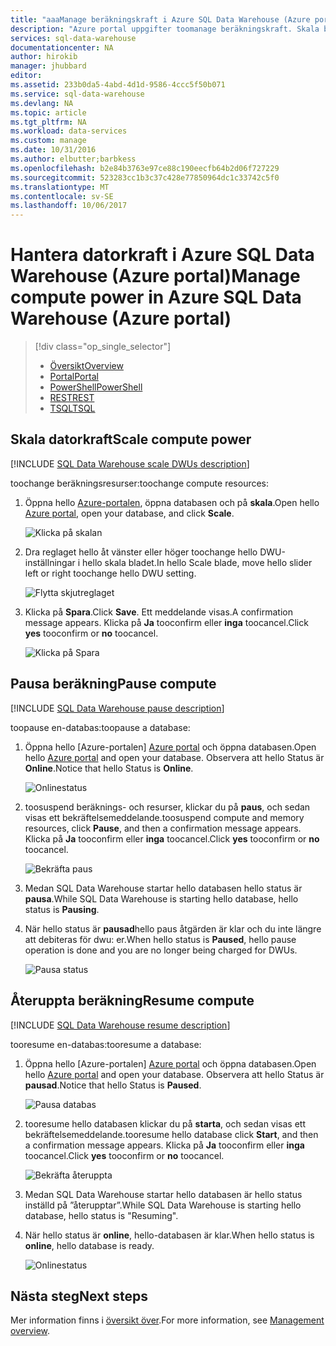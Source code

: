 ```yaml
---
title: "aaaManage beräkningskraft i Azure SQL Data Warehouse (Azure portal) | Microsoft Docs"
description: "Azure portal uppgifter toomanage beräkningskraft. Skala beräkningsresurser genom att justera dwu: er. Eller, pausa och återuppta beräkning resurser toosave kostnader."
services: sql-data-warehouse
documentationcenter: NA
author: hirokib
manager: jhubbard
editor: 
ms.assetid: 233b0da5-4abd-4d1d-9586-4ccc5f50b071
ms.service: sql-data-warehouse
ms.devlang: NA
ms.topic: article
ms.tgt_pltfrm: NA
ms.workload: data-services
ms.custom: manage
ms.date: 10/31/2016
ms.author: elbutter;barbkess
ms.openlocfilehash: b2e84b3763e97ce88c190eecfb64b2d06f727229
ms.sourcegitcommit: 523283cc1b3c37c428e77850964dc1c33742c5f0
ms.translationtype: MT
ms.contentlocale: sv-SE
ms.lasthandoff: 10/06/2017
---
```

# <a name="manage-compute-power-in-azure-sql-data-warehouse-azure-portal"></a><span data-ttu-id="a5b82-105">Hantera datorkraft i Azure SQL Data Warehouse (Azure portal)</span><span class="sxs-lookup"><span data-stu-id="a5b82-105">Manage compute power in Azure SQL Data Warehouse (Azure portal)</span></span>
> [!div class="op_single_selector"]
> * [<span data-ttu-id="a5b82-106">Översikt</span><span class="sxs-lookup"><span data-stu-id="a5b82-106">Overview</span></span>](sql-data-warehouse-manage-compute-overview.md)
> * [<span data-ttu-id="a5b82-107">Portal</span><span class="sxs-lookup"><span data-stu-id="a5b82-107">Portal</span></span>](sql-data-warehouse-manage-compute-portal.md)
> * [<span data-ttu-id="a5b82-108">PowerShell</span><span class="sxs-lookup"><span data-stu-id="a5b82-108">PowerShell</span></span>](sql-data-warehouse-manage-compute-powershell.md)
> * [<span data-ttu-id="a5b82-109">REST</span><span class="sxs-lookup"><span data-stu-id="a5b82-109">REST</span></span>](sql-data-warehouse-manage-compute-rest-api.md)
> * [<span data-ttu-id="a5b82-110">TSQL</span><span class="sxs-lookup"><span data-stu-id="a5b82-110">TSQL</span></span>](sql-data-warehouse-manage-compute-tsql.md)
>
>


## <a name="scale-compute-power"></a><span data-ttu-id="a5b82-111">Skala datorkraft</span><span class="sxs-lookup"><span data-stu-id="a5b82-111">Scale compute power</span></span>
[!INCLUDE [SQL Data Warehouse scale DWUs description](../../includes/sql-data-warehouse-scale-dwus-description.md)]

<span data-ttu-id="a5b82-112">toochange beräkningsresurser:</span><span class="sxs-lookup"><span data-stu-id="a5b82-112">toochange compute resources:</span></span>

1. <span data-ttu-id="a5b82-113">Öppna hello [Azure-portalen][Azure portal], öppna databasen och på **skala**.</span><span class="sxs-lookup"><span data-stu-id="a5b82-113">Open hello [Azure portal][Azure portal], open your database, and click **Scale**.</span></span>

    ![Klicka på skalan][1]
2. <span data-ttu-id="a5b82-115">Dra reglaget hello åt vänster eller höger toochange hello DWU-inställningar i hello skala bladet.</span><span class="sxs-lookup"><span data-stu-id="a5b82-115">In hello Scale blade, move hello slider left or right toochange hello DWU setting.</span></span>

    ![Flytta skjutreglaget][2]
3. <span data-ttu-id="a5b82-117">Klicka på **Spara**.</span><span class="sxs-lookup"><span data-stu-id="a5b82-117">Click **Save**.</span></span> <span data-ttu-id="a5b82-118">Ett meddelande visas.</span><span class="sxs-lookup"><span data-stu-id="a5b82-118">A confirmation message appears.</span></span> <span data-ttu-id="a5b82-119">Klicka på **Ja** tooconfirm eller **inga** toocancel.</span><span class="sxs-lookup"><span data-stu-id="a5b82-119">Click **yes** tooconfirm or **no** toocancel.</span></span>

    ![Klicka på Spara][3]

<a name="pause-compute-bk"></a>

## <a name="pause-compute"></a><span data-ttu-id="a5b82-121">Pausa beräkning</span><span class="sxs-lookup"><span data-stu-id="a5b82-121">Pause compute</span></span>
[!INCLUDE [SQL Data Warehouse pause description](../../includes/sql-data-warehouse-pause-description.md)]

<span data-ttu-id="a5b82-122">toopause en-databas:</span><span class="sxs-lookup"><span data-stu-id="a5b82-122">toopause a database:</span></span>

1. <span data-ttu-id="a5b82-123">Öppna hello [Azure-portalen] [ Azure portal] och öppna databasen.</span><span class="sxs-lookup"><span data-stu-id="a5b82-123">Open hello [Azure portal][Azure portal] and open your database.</span></span> <span data-ttu-id="a5b82-124">Observera att hello Status är **Online**.</span><span class="sxs-lookup"><span data-stu-id="a5b82-124">Notice that hello Status is **Online**.</span></span>

    ![Onlinestatus][6]
2. <span data-ttu-id="a5b82-126">toosuspend beräknings- och resurser, klickar du på **paus**, och sedan visas ett bekräftelsemeddelande.</span><span class="sxs-lookup"><span data-stu-id="a5b82-126">toosuspend compute and memory resources, click **Pause**, and then a confirmation message appears.</span></span> <span data-ttu-id="a5b82-127">Klicka på **Ja** tooconfirm eller **inga** toocancel.</span><span class="sxs-lookup"><span data-stu-id="a5b82-127">Click **yes** tooconfirm or **no** toocancel.</span></span>

    ![Bekräfta paus][7]
3. <span data-ttu-id="a5b82-129">Medan SQL Data Warehouse startar hello databasen hello status är **pausa**.</span><span class="sxs-lookup"><span data-stu-id="a5b82-129">While SQL Data Warehouse is starting hello database, hello status is **Pausing**.</span></span>
4. <span data-ttu-id="a5b82-130">När hello status är **pausad**hello paus åtgärden är klar och du inte längre att debiteras för dwu: er.</span><span class="sxs-lookup"><span data-stu-id="a5b82-130">When hello status is **Paused**, hello pause operation is done and you are no longer being charged for DWUs.</span></span>

    ![Pausa status][4]

<a name="resume-compute-bk"></a>

## <a name="resume-compute"></a><span data-ttu-id="a5b82-132">Återuppta beräkning</span><span class="sxs-lookup"><span data-stu-id="a5b82-132">Resume compute</span></span>
[!INCLUDE [SQL Data Warehouse resume description](../../includes/sql-data-warehouse-resume-description.md)]

<span data-ttu-id="a5b82-133">tooresume en-databas:</span><span class="sxs-lookup"><span data-stu-id="a5b82-133">tooresume a database:</span></span>

1. <span data-ttu-id="a5b82-134">Öppna hello [Azure-portalen] [ Azure portal] och öppna databasen.</span><span class="sxs-lookup"><span data-stu-id="a5b82-134">Open hello [Azure portal][Azure portal] and open your database.</span></span> <span data-ttu-id="a5b82-135">Observera att hello Status är **pausad**.</span><span class="sxs-lookup"><span data-stu-id="a5b82-135">Notice that hello Status is **Paused**.</span></span>

    ![Pausa databas][4]
2. <span data-ttu-id="a5b82-137">tooresume hello databasen klickar du på **starta**, och sedan visas ett bekräftelsemeddelande.</span><span class="sxs-lookup"><span data-stu-id="a5b82-137">tooresume hello database click **Start**, and then a confirmation message appears.</span></span> <span data-ttu-id="a5b82-138">Klicka på **Ja** tooconfirm eller **inga** toocancel.</span><span class="sxs-lookup"><span data-stu-id="a5b82-138">Click **yes** tooconfirm or **no** toocancel.</span></span>

    ![Bekräfta återuppta][5]
3. <span data-ttu-id="a5b82-140">Medan SQL Data Warehouse startar hello databasen är hello status inställd på ”återupptar”.</span><span class="sxs-lookup"><span data-stu-id="a5b82-140">While SQL Data Warehouse is starting hello database, hello status is "Resuming".</span></span>
4. <span data-ttu-id="a5b82-141">När hello status är **online**, hello-databasen är klar.</span><span class="sxs-lookup"><span data-stu-id="a5b82-141">When hello status is **online**, hello database is ready.</span></span>

    ![Onlinestatus][6]

<a name="next-steps-bk"></a>

## <a name="next-steps"></a><span data-ttu-id="a5b82-143">Nästa steg</span><span class="sxs-lookup"><span data-stu-id="a5b82-143">Next steps</span></span>
<span data-ttu-id="a5b82-144">Mer information finns i [översikt över][Management overview].</span><span class="sxs-lookup"><span data-stu-id="a5b82-144">For more information, see [Management overview][Management overview].</span></span>

<!--Image references-->
[1]: ./media/sql-data-warehouse-manage-compute-portal/click-scale.png
[2]: ./media/sql-data-warehouse-manage-compute-portal/move-slider.png
[3]: ./media/sql-data-warehouse-manage-compute-portal/click-save.png
[4]: ./media/sql-data-warehouse-manage-compute-portal/resume-database.png
[5]: ./media/sql-data-warehouse-manage-compute-portal/resume-confirm.png
[6]: ./media/sql-data-warehouse-manage-compute-portal/pause-database.png
[7]: ./media/sql-data-warehouse-manage-compute-portal/pause-confirm.png

<!--Article references-->
[Management overview]: ./sql-data-warehouse-overview-manage.md
[Manage compute overview]: ./sql-data-warehouse-manage-compute-overview.md

<!--MSDN references-->


<!--Other Web references-->

[Azure portal]: http://portal.azure.com/
